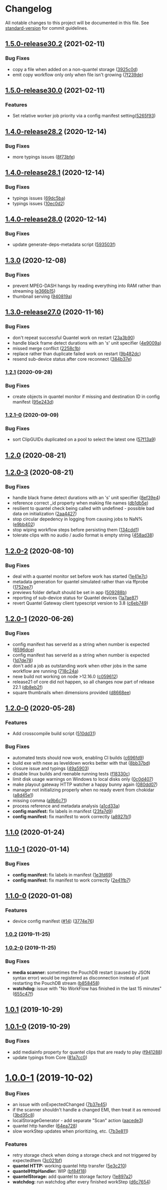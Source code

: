 # Changelog

All notable changes to this project will be documented in this file. See [standard-version](https://github.com/conventional-changelog/standard-version) for commit guidelines.

## [1.5.0-release30.2](https://github.com/nrkno/tv-automation-media-management/compare/v1.5.0-release30.1...v1.5.0-release30.2) (2021-02-11)


### Bug Fixes

* copy a file when added on a non-quantel storage ([3925c0d](https://github.com/nrkno/tv-automation-media-management/commit/3925c0da458c23d22f64fb9394ec0d6115235a98))
* emit copy workflow only only when file isn't growing ([7f239de](https://github.com/nrkno/tv-automation-media-management/commit/7f239de87cf7e0b3d5023e0a363a7ed04c24ca9b))

## [1.5.0-release30.0](https://github.com/nrkno/tv-automation-media-management/compare/v1.4.0-release28.2...v1.5.0-release30.0) (2021-02-11)

### Features

* Set relative worker job priority via a config manifest setting([5265f93](https://github.com/nrkno/tv-automation-media-management/commit/5265f93d88dc9e1bf2cdfca2ce9781ee61ca6e72))


## [1.4.0-release28.2](https://github.com/nrkno/tv-automation-media-management/compare/v1.4.0-release28.1...v1.4.0-release28.2) (2020-12-14)


### Bug Fixes

* more typings issues ([8f73bfe](https://github.com/nrkno/tv-automation-media-management/commit/8f73bfeb0de2b6908642427b6713a06d5772b0a4))

## [1.4.0-release28.1](https://github.com/nrkno/tv-automation-media-management/compare/v1.4.0-release28.0...v1.4.0-release28.1) (2020-12-14)


### Bug Fixes

* typings issues ([69dc5ba](https://github.com/nrkno/tv-automation-media-management/commit/69dc5ba37ad10d617cf5a458d06ff8e45aa8819b))
* typings issues ([10ec0d2](https://github.com/nrkno/tv-automation-media-management/commit/10ec0d2fd527d536683e02a0f4ac2df26a735e1b))

## [1.4.0-release28.0](https://github.com/nrkno/tv-automation-media-management/compare/v1.3.0...v1.4.0-release28.0) (2020-12-14)


### Bug Fixes

* update generate-deps-metadata script ([593503f](https://github.com/nrkno/tv-automation-media-management/commit/593503fcad66e4c0cf2c7bf2b7e399f797c2c8e1))

## [1.3.0](https://github.com/nrkno/tv-automation-media-management/compare/v1.3.0-release27.0...v1.3.0) (2020-12-08)


### Bug Fixes

* prevent MPEG-DASH hangs by reading everything into RAM rather than streaming ([e366b15](https://github.com/nrkno/tv-automation-media-management/commit/e366b15a5cb6524f16334219d25fc233e0800f2a))
* thumbnail serving ([940819a](https://github.com/nrkno/tv-automation-media-management/commit/940819ad794337619aef7cabf012e2548b774d75))

## [1.3.0-release27.0](https://github.com/nrkno/tv-automation-media-management/compare/v1.2.1...v1.3.0-release27.0) (2020-11-16)


### Bug Fixes

* don't repeat successful Quantel work on restart ([23a3b90](https://github.com/nrkno/tv-automation-media-management/commit/23a3b9055d359b86070add6ac2f83e69e14d94d1))
* handle black frame detect durations with an 's' unit specifier ([4e9009a](https://github.com/nrkno/tv-automation-media-management/commit/4e9009ad20673dbab0d202534174dafd1f16199d))
* missed merge conflict ([2258c1b](https://github.com/nrkno/tv-automation-media-management/commit/2258c1bc9a5b7e4691ffa9a244cae7256ca5a75c))
* replace rather than duplicate failed work on restart ([9b482dc](https://github.com/nrkno/tv-automation-media-management/commit/9b482dcfc3532b54d22ee807157208ee06f9f23e))
* resend sub-device status after core reconnect ([384b37e](https://github.com/nrkno/tv-automation-media-management/commit/384b37e8de97adcd8f35313eddc8440d74600581))

### [1.2.1](https://github.com/nrkno/tv-automation-media-management/compare/v1.2.1-0...v1.2.1) (2020-09-28)


### Bug Fixes

* create objects in quantel monitor if missing and destination ID in config manifest ([95e243d](https://github.com/nrkno/tv-automation-media-management/commit/95e243dd8c4e88507fcbce7aa99973cac1854959))

### [1.2.1-0](https://github.com/nrkno/tv-automation-media-management/compare/v1.2.0...v1.2.1-0) (2020-09-09)


### Bug Fixes

* sort ClipGUIDs duplicated on a pool to select the latest one ([57f13a9](https://github.com/nrkno/tv-automation-media-management/commit/57f13a93536c4329886fdf8c0b3cef6fa8c37c1d))

## [1.2.0](https://github.com/nrkno/tv-automation-media-management/compare/v1.2.0-3...v1.2.0) (2020-08-21)

## [1.2.0-3](https://github.com/nrkno/tv-automation-media-management/compare/v1.2.0-2...v1.2.0-3) (2020-08-21)


### Bug Fixes

* handle black frame detect durations with an 's' unit specifier ([8ef39e4](https://github.com/nrkno/tv-automation-media-management/commit/8ef39e4941cadc8fa94e995bf48da99d514da12c))
* reference correct _id property when making file names ([db1db5e](https://github.com/nrkno/tv-automation-media-management/commit/db1db5e7a981c72c4a6af7f5d1ec48d82dac6998))
* resilient to quantel check being called with undefined - possible bad data on initialization ([2aa4427](https://github.com/nrkno/tv-automation-media-management/commit/2aa4427993e51b84cc3fb5a96c8c53cb228bf3a8))
* stop circular depedency in logging from causing jobs to NaN% ([e9bb402](https://github.com/nrkno/tv-automation-media-management/commit/e9bb402b4af451cd42b30f889e1dbe662e3520d0))
* stop wiping workflow steps before persisting them ([134cdd1](https://github.com/nrkno/tv-automation-media-management/commit/134cdd190f8955d6a9a26514b58efd05c5ff57ae))
* tolerate clips with no audio / audio format is empty string ([458ad38](https://github.com/nrkno/tv-automation-media-management/commit/458ad38bcef4b95dd7d0671a45e9375b95724743))

## [1.2.0-2](https://github.com/nrkno/tv-automation-media-management/compare/v1.2.0-1...v1.2.0-2) (2020-08-10)


### Bug Fixes

* deal with a quantel monitor set before work has started ([1e41e7c](https://github.com/nrkno/tv-automation-media-management/commit/1e41e7cc075885d32e04e277d32b31464eb2a091))
* metadata generation for quantel simulated rather than via ffprobe ([1752ee7](https://github.com/nrkno/tv-automation-media-management/commit/1752ee71c5b41b3d935a014b2703b10b153e513f))
* previews folder default should be set in app ([509288b](https://github.com/nrkno/tv-automation-media-management/commit/509288bb0725ebf74ed9efdd4c2523ec858780bc))
* reporting of sub-device status for Quantel devices ([1a7ae87](https://github.com/nrkno/tv-automation-media-management/commit/1a7ae87d1ddf8c8f05fa438b39b39b01acdc96b5))
* revert Quantel Gateway client typescript version to 3.8 ([c6eb749](https://github.com/nrkno/tv-automation-media-management/commit/c6eb7490bafd7be6677191abd827c40f78bf7a81))

## [1.2.0-1](https://github.com/nrkno/tv-automation-media-management/compare/v1.2.0-0...v1.2.0-1) (2020-06-26)


### Bug Fixes

* config manifest has serverId as a string when number is expected ([6596dce](https://github.com/nrkno/tv-automation-media-management/commit/6596dce9ce8b89090b5d66c38f523d7dd3631100))
* config manifest has serverId as a string when number is expected ([1d7de78](https://github.com/nrkno/tv-automation-media-management/commit/1d7de78aa09b880f49a3516d450021c828d41f53))
* don't add a job as outstanding work when other jobs in the same workflow are running ([718c24a](https://github.com/nrkno/tv-automation-media-management/commit/718c24acac3a89893bdd312d6823837e140fdfc8))
* nexe build not working on node >12.16.0 ([c059612](https://github.com/nrkno/tv-automation-media-management/commit/c05961235446de4bdac9f6bf73c9b14264ebf3c9))
* release21 of core did not happen, so all changes now part of release 22.1 ([db8eb2f](https://github.com/nrkno/tv-automation-media-management/commit/db8eb2fdbba9b54ec37389ab399ce4f433d2e8e7))
* square thumbnails when dimensions provided ([d8668ee](https://github.com/nrkno/tv-automation-media-management/commit/d8668ee36217e449d7f79a66108bbd39a03adcca))

## [1.2.0-0](https://github.com/nrkno/tv-automation-media-management/compare/v1.1.0...v1.2.0-0) (2020-05-28)


### Features

* Add crosscompile build script ([510dd31](https://github.com/nrkno/tv-automation-media-management/commit/510dd31a38096953b27beed20afc342f1623ccf9))


### Bug Fixes

* automated tests should now work, enabling CI builds ([c696fd9](https://github.com/nrkno/tv-automation-media-management/commit/c696fd9a7cebac3073e25347f223a31c172a240e))
* build exe with nexe as leveldown works better with that ([8bb37bd](https://github.com/nrkno/tv-automation-media-management/commit/8bb37bd92ec12bae6edc5a27bf70e1e8edef7853))
* closure issue and typings ([49a5903](https://github.com/nrkno/tv-automation-media-management/commit/49a5903fb8d253a624c590bea83563d883ad2158))
* disable linux builds and reenable running tests ([f18330c](https://github.com/nrkno/tv-automation-media-management/commit/f18330cbe2011ebe0512f1dc367d52fe20b4a626))
* limit disk usage warnings on Windows to local disks only ([0c0d407](https://github.com/nrkno/tv-automation-media-management/commit/0c0d4075574cf2326a64f10d29479d4561857685))
* make playout gateway HTTP watcher a happy bunny again ([080dd07](https://github.com/nrkno/tv-automation-media-management/commit/080dd07016e71fa172863738ab93d9290b9e1c06))
* manager not initializing properly when no ready event from chokidar ([a8d45e1](https://github.com/nrkno/tv-automation-media-management/commit/a8d45e133a1e1ab1d3c747ff9f64ccdb490f7858))
* missing comma ([a9b6c71](https://github.com/nrkno/tv-automation-media-management/commit/a9b6c71c3523140dd3c9581e530a15b88e3651c4))
* process reference and metadata analysis ([a1cd33a](https://github.com/nrkno/tv-automation-media-management/commit/a1cd33aa0e648b48ca814da1bcfb6ead3f5e0bac))
* **config manifest:** fix labels in manifest ([23fa7d9](https://github.com/nrkno/tv-automation-media-management/commit/23fa7d92a00d49da1c9fbff213b4ce3169925add))
* **config manifest:** fix manifest to work correctly ([a8927b1](https://github.com/nrkno/tv-automation-media-management/commit/a8927b1490514b98c39609aee7f2b01d109694a1))

## [1.1.0](https://github.com/nrkno/tv-automation-media-management/compare/v1.1.0-1...v1.1.0) (2020-01-24)

## [1.1.0-1](https://github.com/nrkno/tv-automation-media-management/compare/v1.1.0-0...v1.1.0-1) (2020-01-14)


### Bug Fixes

* **config manifest:** fix labels in manifest ([1e3fd69](https://github.com/nrkno/tv-automation-media-management/commit/1e3fd69cdb6831f809104c86e74bf7fcc237015c))
* **config manifest:** fix manifest to work correctly ([2e41fb7](https://github.com/nrkno/tv-automation-media-management/commit/2e41fb71b74c9ce08b85433986524e1e650049d8))

## [1.1.0-0](https://github.com/nrkno/tv-automation-media-management/compare/v1.0.2...v1.1.0-0) (2020-01-08)


### Features

* device config manifest ([#14](https://github.com/nrkno/tv-automation-media-management/issues/14)) ([3774e76](https://github.com/nrkno/tv-automation-media-management/commit/3774e76b52f68efb1610313c152b08603df1cb17))

### [1.0.2](https://github.com/nrkno/tv-automation-media-management/compare/v1.0.2-0...v1.0.2) (2019-11-25)

### [1.0.2-0](https://github.com/nrkno/tv-automation-media-management/compare/v1.0.1...v1.0.2-0) (2019-11-25)


### Bug Fixes

* **media scanner:** sometimes the PouchDB restart (caused by JSON syntax error) would be registered as disconnection instead of just restarting the PouchDB stream ([b858458](https://github.com/nrkno/tv-automation-media-management/commit/b858458a2b73ad7ddeff234f3bd1d289f60ee9b1))
* **watchdog:** issue with "No WorkFlow has finished in the last 15 minutes" ([655c47f](https://github.com/nrkno/tv-automation-media-management/commit/655c47fbc312fa8492b0ce9ef82bebfdc1114385))

<a name="1.0.1"></a>
## [1.0.1](https://github.com/nrkno/tv-automation-media-management/compare/v1.0.1-0...v1.0.1) (2019-10-29)



<a name="1.0.1-0"></a>
## [1.0.1-0](https://github.com/nrkno/tv-automation-media-management/compare/v1.0.0-1...v1.0.1-0) (2019-10-29)


### Bug Fixes

* add mediainfo property for quantel clips that are ready to play ([f941288](https://github.com/nrkno/tv-automation-media-management/commit/f941288))
* update typings from Core ([81a7cc0](https://github.com/nrkno/tv-automation-media-management/commit/81a7cc0))



<a name="1.0.0-1"></a>
# [1.0.0-1](https://github.com/nrkno/tv-automation-media-management/compare/v0.2.3-1...v1.0.0-1) (2019-10-02)


### Bug Fixes

* an issue with onExpectedChanged ([7b37e45](https://github.com/nrkno/tv-automation-media-management/commit/7b37e45))
* if the scanner shouldn't handle a changed EMI, then treat it as removed ([3bd35c8](https://github.com/nrkno/tv-automation-media-management/commit/3bd35c8))
* localStorageGenerator - add separate "Scan" action ([aacede3](https://github.com/nrkno/tv-automation-media-management/commit/aacede3))
* quantel http handler ([64ea728](https://github.com/nrkno/tv-automation-media-management/commit/64ea728))
* slow workStep updates when prioritizing, etc. ([7b3e811](https://github.com/nrkno/tv-automation-media-management/commit/7b3e811))


### Features

* retry storage check when doing a storage check and not triggered by expectedItem ([3c021bf](https://github.com/nrkno/tv-automation-media-management/commit/3c021bf))
* **quantel HTTP:** working quantel http transfer ([5e3c210](https://github.com/nrkno/tv-automation-media-management/commit/5e3c210))
* **quantelHttpHandler:** WIP ([bf84f18](https://github.com/nrkno/tv-automation-media-management/commit/bf84f18))
* **quantelStorage:** add quantel to storage factory ([1e897a2](https://github.com/nrkno/tv-automation-media-management/commit/1e897a2))
* **watchdog:** run watchdog after every finished workStep ([d6c7654](https://github.com/nrkno/tv-automation-media-management/commit/d6c7654))

